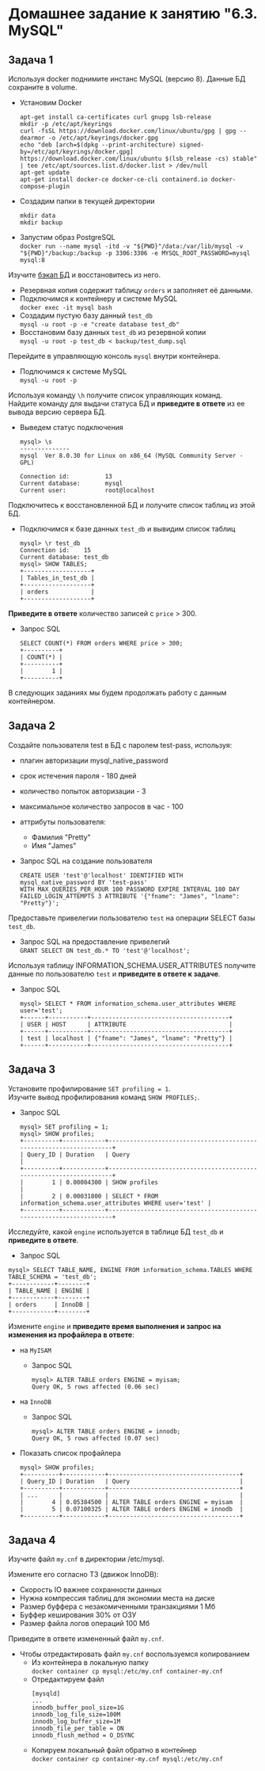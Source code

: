 # Домашнее задание к занятию "6.3. MySQL"


## Задача 1

Используя docker поднимите инстанс MySQL (версию 8). Данные БД сохраните в volume.  

- Установим Docker  
    ```
    apt-get install ca-certificates curl gnupg lsb-release
    mkdir -p /etc/apt/keyrings
    curl -fsSL https://download.docker.com/linux/ubuntu/gpg | gpg --dearmor -o /etc/apt/keyrings/docker.gpg
    echo "deb [arch=$(dpkg --print-architecture) signed-by=/etc/apt/keyrings/docker.gpg] https://download.docker.com/linux/ubuntu $(lsb_release -cs) stable" | tee /etc/apt/sources.list.d/docker.list > /dev/null
    apt-get update
    apt-get install docker-ce docker-ce-cli containerd.io docker-compose-plugin
    ```
- Создадим папки в текущей директории
    ```
    mkdir data
    mkdir backup
    ```
- Запустим образ PostgreSQL  
    `docker run --name mysql -itd -v "${PWD}"/data:/var/lib/mysql -v "${PWD}"/backup:/backup -p 3306:3306 -e MYSQL_ROOT_PASSWORD=mysql mysql:8`







Изучите [бэкап БД](https://github.com/netology-code/virt-homeworks/tree/master/06-db-03-mysql/test_data) и 
восстановитесь из него.  
- Резервная копия содержит таблицу `orders` и заполняет её данными.  
- Подключимся к контейнеру и системе MySQL  
    `docker exec -it mysql bash`
- Создадим пустую базу данный `test_db`  
    `mysql -u root -p -e "create database test_db"`
- Восстановим базу данных `test_db` из резервной копии  
    `mysql -u root -p test_db < backup/test_dump.sql`
    

Перейдите в управляющую консоль `mysql` внутри контейнера.  
- Подлючимся к системе MySQL  
    `mysql -u root -p`  

Используя команду `\h` получите список управляющих команд.  
Найдите команду для выдачи статуса БД и **приведите в ответе** из ее вывода версию сервера БД.  
- Выведем статус подключения  
    ```
    mysql> \s
    --------------
    mysql  Ver 8.0.30 for Linux on x86_64 (MySQL Community Server - GPL)

    Connection id:          13
    Current database:       mysql
    Current user:           root@localhost
    ```

Подключитесь к восстановленной БД и получите список таблиц из этой БД.  
- Подключимся к базе данных `test_db` и вывидим список таблиц  
    ```
    mysql> \r test_db
    Connection id:    15
    Current database: test_db
    mysql> SHOW TABLES;
    +-------------------+
    | Tables_in_test_db |
    +-------------------+
    | orders            |
    +-------------------+
    ```


**Приведите в ответе** количество записей с `price` > 300.  
- Запрос SQL  
    ```
    SELECT COUNT(*) FROM orders WHERE price > 300;
    +----------+
    | COUNT(*) |
    +----------+
    |        1 |
    +----------+
    ```

В следующих заданиях мы будем продолжать работу с данным контейнером.

  


## Задача 2

Создайте пользователя test в БД c паролем test-pass, используя:
- плагин авторизации mysql_native_password
- срок истечения пароля - 180 дней 
- количество попыток авторизации - 3 
- максимальное количество запросов в час - 100
- аттрибуты пользователя:
    - Фамилия "Pretty"
    - Имя "James"

- Запрос SQL на создание пользователя   
    ```
    CREATE USER 'test'@'localhost' IDENTIFIED WITH mysql_native_password BY 'test-pass' 
    WITH MAX_QUERIES_PER_HOUR 100 PASSWORD EXPIRE INTERVAL 180 DAY 
    FAILED_LOGIN_ATTEMPTS 3 ATTRIBUTE '{"fname": "James", "lname": "Pretty"}';
    ```

Предоставьте привелегии пользователю `test` на операции SELECT базы `test_db`.
- Запрос SQL на предоставление привелегий  
    `GRANT SELECT ON test_db.* TO 'test'@'localhost';`
    
Используя таблицу INFORMATION_SCHEMA.USER_ATTRIBUTES получите данные по пользователю `test` и  **приведите в ответе к задаче**.  
- Запрос SQL
    ```
    mysql> SELECT * FROM information_schema.user_attributes WHERE user='test';
    +------+-----------+---------------------------------------+
    | USER | HOST      | ATTRIBUTE                             |
    +------+-----------+---------------------------------------+
    | test | localhost | {"fname": "James", "lname": "Pretty"} |
    +------+-----------+---------------------------------------+
    ```


  

  



## Задача 3

Установите профилирование `SET profiling = 1`.  
Изучите вывод профилирования команд `SHOW PROFILES;`.  
- Запрос SQL  
    ```
    mysql> SET profiling = 1;
    mysql> SHOW profiles;
    +----------+------------+--------------------------------------------------------------------+
    | Query_ID | Duration   | Query                                                              |
    +----------+------------+--------------------------------------------------------------------+
    |        1 | 0.00004300 | SHOW profiles                                                      |
    |        2 | 0.00031800 | SELECT * FROM information_schema.user_attributes WHERE user='test' |
    +----------+------------+--------------------------------------------------------------------+
    ```

Исследуйте, какой `engine` используется в таблице БД `test_db` и **приведите в ответе**.  
- Запрос SQL  
```
mysql> SELECT TABLE_NAME, ENGINE FROM information_schema.TABLES WHERE TABLE_SCHEMA = 'test_db';
+------------+--------+
| TABLE_NAME | ENGINE |
+------------+--------+
| orders     | InnoDB |
+------------+--------+
```

Измените `engine` и **приведите время выполнения и запрос на изменения из профайлера в ответе**:  
- на `MyISAM`
    - Запрос SQL  
        ```
        mysql> ALTER TABLE orders ENGINE = myisam;
        Query OK, 5 rows affected (0.06 sec)
        ```
- на `InnoDB`
    - Запрос SQL  
        ```
        mysql> ALTER TABLE orders ENGINE = innodb;
        Query OK, 5 rows affected (0.07 sec)
        ```

- Показать список профайлера  
    ```
    mysql> SHOW profiles;
    +----------+------------+-------------------------------------+
    | Query_ID | Duration   | Query                               |
    +----------+------------+-------------------------------------+
    | ...      |            |                                     |
    |        4 | 0.05384500 | ALTER TABLE orders ENGINE = myisam  |
    |        5 | 0.07100325 | ALTER TABLE orders ENGINE = innodb  |
    +----------+------------+-------------------------------------+
    ```
  



## Задача 4 

Изучите файл `my.cnf` в директории /etc/mysql.

Измените его согласно ТЗ (движок InnoDB):
- Скорость IO важнее сохранности данных
- Нужна компрессия таблиц для экономии места на диске
- Размер буффера с незакомиченными транзакциями 1 Мб
- Буффер кеширования 30% от ОЗУ
- Размер файла логов операций 100 Мб

Приведите в ответе измененный файл `my.cnf`.

- Чтобы отредактировать файл `my.cnf` воспользуемся копированием  
    - Из контейнера в локальную папку  
        `docker container cp mysql:/etc/my.cnf container-my.cnf`
    - Отредактируем файл  
        ```
        [mysqld]
        ...
        innodb_buffer_pool_size=1G
        innodb_log_file_size=100M
        innodb_log_buffer_size=1М
        innodb_file_per_table = ON
        innodb_flush_method = O_DSYNC
        ```
    - Копируем локальный файл обратно в контейнер  
        `docker container cp container-my.cnf mysql:/etc/my.cnf`


  



